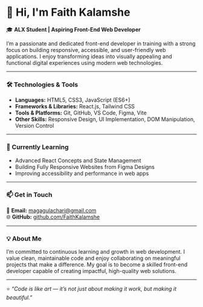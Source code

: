 # 👋 Hi, I'm Faith Kalamshe

🎓 **ALX Student | Aspiring Front-End Web Developer**

I’m a passionate and dedicated front-end developer in training with a strong focus on building responsive, accessible, and user-friendly web applications. I enjoy transforming ideas into visually appealing and functional digital experiences using modern web technologies.

---

### 🛠️ Technologies & Tools

- **Languages:** HTML5, CSS3, JavaScript (ES6+)
- **Frameworks & Libraries:** React.js, Tailwind CSS  
- **Tools & Platforms:** Git, GitHub, VS Code, Figma, Vite  
- **Other Skills:** Responsive Design, UI Implementation, DOM Manipulation, Version Control

---

### 🌱 Currently Learning
- Advanced React Concepts and State Management
- Building Fully Responsive Websites from Figma Designs
- Improving accessibility and performance in web apps

---

### 📫 Get in Touch
📧 **Email:** [magagulachari@gmail.com](mailto:magagulachari@gmail.com)  
🌐 **GitHub:** [github.com/FaithKalamshe](https://github.com/FaithKalamshe)

---

### 💡 About Me
I’m committed to continuous learning and growth in web development. I value clean, maintainable code and enjoy collaborating on meaningful projects that make a difference. My goal is to become a skilled front-end developer capable of creating impactful, high-quality web solutions.

---

⭐ *“Code is like art — it’s not just about making it work, but making it beautiful.”*

